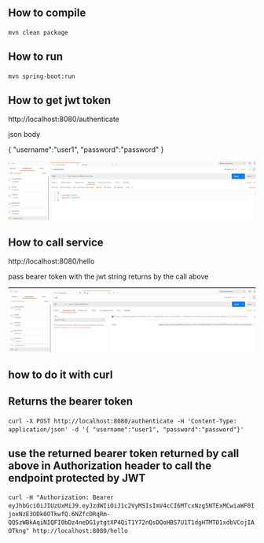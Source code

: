 ## How to compile

`mvn clean package`

## How to run
`mvn spring-boot:run`



## How to get jwt token
http://localhost:8080/authenticate

json body 

{
"username":"user1",
"password":"password"
}

![Screenshot](authenticate.PNG)

## How to call service

http://localhost:8080/hello

pass bearer token with the jwt string returns by the call above


![Screenshot](getwithbearertoken.PNG)


## how to do it with curl

## Returns the bearer token

``` curl -X POST http://localhost:8080/authenticate -H 'Content-Type: application/json' -d '{ "username":"user1", "password":"password"}'  ```

## use the returned bearer token returned by call above in Authorization header to call the endpoint protected by JWT
``` curl -H "Authorization: Bearer eyJhbGciOiJIUzUxMiJ9.eyJzdWIiOiJ1c2VyMSIsImV4cCI6MTcxNzg5NTExMCwiaWF0IjoxNzE3ODk0OTkwfQ.6NZfcDRqRm-QQSzWBkAqiNIQFI0bDz4neDG1ytgtXP4QiT1Y72nQsDQoHBS7U1T1dgHTMTO1xdbVCojIAOTkng" http://localhost:8080/hello ```
